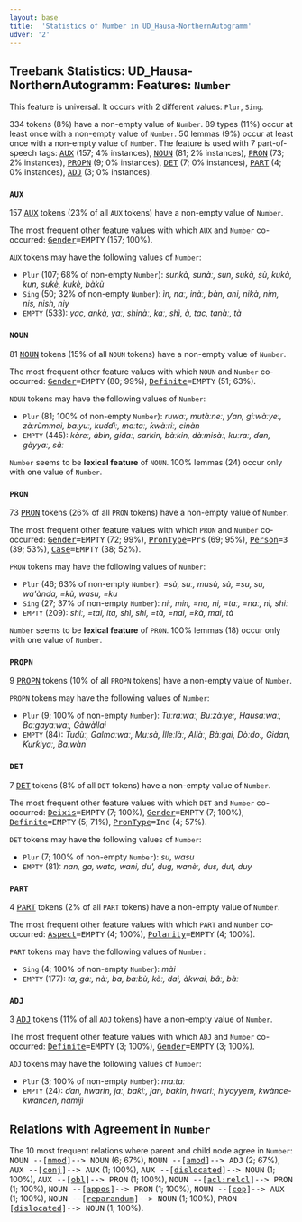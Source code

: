 ```yaml
---
layout: base
title:  'Statistics of Number in UD_Hausa-NorthernAutogramm'
udver: '2'
---
```


## Treebank Statistics: UD_Hausa-NorthernAutogramm: Features: `Number`

This feature is universal.
It occurs with 2 different values: `Plur`, `Sing`.

334 tokens (8%) have a non-empty value of `Number`.
89 types (11%) occur at least once with a non-empty value of `Number`.
50 lemmas (9%) occur at least once with a non-empty value of `Number`.
The feature is used with 7 part-of-speech tags: <tt><a href="ha_northernautogramm-pos-AUX.html">AUX</a></tt> (157; 4% instances), <tt><a href="ha_northernautogramm-pos-NOUN.html">NOUN</a></tt> (81; 2% instances), <tt><a href="ha_northernautogramm-pos-PRON.html">PRON</a></tt> (73; 2% instances), <tt><a href="ha_northernautogramm-pos-PROPN.html">PROPN</a></tt> (9; 0% instances), <tt><a href="ha_northernautogramm-pos-DET.html">DET</a></tt> (7; 0% instances), <tt><a href="ha_northernautogramm-pos-PART.html">PART</a></tt> (4; 0% instances), <tt><a href="ha_northernautogramm-pos-ADJ.html">ADJ</a></tt> (3; 0% instances).

### `AUX`

157 <tt><a href="ha_northernautogramm-pos-AUX.html">AUX</a></tt> tokens (23% of all `AUX` tokens) have a non-empty value of `Number`.

The most frequent other feature values with which `AUX` and `Number` co-occurred: <tt><a href="ha_northernautogramm-feat-Gender.html">Gender</a></tt><tt>=EMPTY</tt> (157; 100%).

`AUX` tokens may have the following values of `Number`:

* `Plur` (107; 68% of non-empty `Number`): <em>sunkà, sunàː, sun, sukà, sù, kukà, kun, sukè, kukè, bàkù</em>
* `Sing` (50; 32% of non-empty `Number`): <em>ìn, naː, inàː, bàn, ani, nikà, nim, nis, nish, niy</em>
* `EMPTY` (533): <em>yac, ankà, yaː, shinàː, kaː, shì, à, tac, tanàː, tà</em>

### `NOUN`

81 <tt><a href="ha_northernautogramm-pos-NOUN.html">NOUN</a></tt> tokens (15% of all `NOUN` tokens) have a non-empty value of `Number`.

The most frequent other feature values with which `NOUN` and `Number` co-occurred: <tt><a href="ha_northernautogramm-feat-Gender.html">Gender</a></tt><tt>=EMPTY</tt> (80; 99%), <tt><a href="ha_northernautogramm-feat-Definite.html">Definite</a></tt><tt>=EMPTY</tt> (51; 63%).

`NOUN` tokens may have the following values of `Number`:

* `Plur` (81; 100% of non-empty `Number`): <em>ruwaː, mutàːneː, ƴan, giːwàːyeː, zàːrùmmai, baːyuː, kuɗɗiː, maːtaː, ƙwàːriː, cinàn</em>
* `EMPTY` (445): <em>kàreː, àbin, gidaː, sarkin, bàːkin, dàːmisàː, kuːraː, ɗan, gàyyaː, sâː</em>

`Number` seems to be **lexical feature** of `NOUN`. 100% lemmas (24) occur only with one value of `Number`.

### `PRON`

73 <tt><a href="ha_northernautogramm-pos-PRON.html">PRON</a></tt> tokens (26% of all `PRON` tokens) have a non-empty value of `Number`.

The most frequent other feature values with which `PRON` and `Number` co-occurred: <tt><a href="ha_northernautogramm-feat-Gender.html">Gender</a></tt><tt>=EMPTY</tt> (72; 99%), <tt><a href="ha_northernautogramm-feat-PronType.html">PronType</a></tt><tt>=Prs</tt> (69; 95%), <tt><a href="ha_northernautogramm-feat-Person.html">Person</a></tt><tt>=3</tt> (39; 53%), <tt><a href="ha_northernautogramm-feat-Case.html">Case</a></tt><tt>=EMPTY</tt> (38; 52%).

`PRON` tokens may have the following values of `Number`:

* `Plur` (46; 63% of non-empty `Number`): <em>=sù, suː, musù, sù, =su, su, wa'ànda, =kù, wasu, =ku</em>
* `Sing` (27; 37% of non-empty `Number`): <em>niː, min, =na, ni, =taː, =naː, nì, shiː</em>
* `EMPTY` (209): <em>shiː, =tai, ita, shì, shi, =tà, =nai, =kà, mai, tà</em>

`Number` seems to be **lexical feature** of `PRON`. 100% lemmas (18) occur only with one value of `Number`.

### `PROPN`

9 <tt><a href="ha_northernautogramm-pos-PROPN.html">PROPN</a></tt> tokens (10% of all `PROPN` tokens) have a non-empty value of `Number`.

`PROPN` tokens may have the following values of `Number`:

* `Plur` (9; 100% of non-empty `Number`): <em>Tuːraːwaː, Buːzàːyeː, Hausaːwaː, Baːgayaːwaː, Gàwàllai</em>
* `EMPTY` (84): <em>Tudùː, Galmaːwaː, Muːsà, Ìlleːlàː, Allàː, Bàːgai, Dòːdoː, Gidan, Ƙurƙìyaː, Baːwàn</em>

### `DET`

7 <tt><a href="ha_northernautogramm-pos-DET.html">DET</a></tt> tokens (8% of all `DET` tokens) have a non-empty value of `Number`.

The most frequent other feature values with which `DET` and `Number` co-occurred: <tt><a href="ha_northernautogramm-feat-Deixis.html">Deixis</a></tt><tt>=EMPTY</tt> (7; 100%), <tt><a href="ha_northernautogramm-feat-Gender.html">Gender</a></tt><tt>=EMPTY</tt> (7; 100%), <tt><a href="ha_northernautogramm-feat-Definite.html">Definite</a></tt><tt>=EMPTY</tt> (5; 71%), <tt><a href="ha_northernautogramm-feat-PronType.html">PronType</a></tt><tt>=Ind</tt> (4; 57%).

`DET` tokens may have the following values of `Number`:

* `Plur` (7; 100% of non-empty `Number`): <em>su, wasu</em>
* `EMPTY` (81): <em>nan, ga, wata, wani, du', dug, wanèː, dus, dut, duy</em>

### `PART`

4 <tt><a href="ha_northernautogramm-pos-PART.html">PART</a></tt> tokens (2% of all `PART` tokens) have a non-empty value of `Number`.

The most frequent other feature values with which `PART` and `Number` co-occurred: <tt><a href="ha_northernautogramm-feat-Aspect.html">Aspect</a></tt><tt>=EMPTY</tt> (4; 100%), <tt><a href="ha_northernautogramm-feat-Polarity.html">Polarity</a></tt><tt>=EMPTY</tt> (4; 100%).

`PART` tokens may have the following values of `Number`:

* `Sing` (4; 100% of non-empty `Number`): <em>mài</em>
* `EMPTY` (177): <em>ta, gàː, nàː, ba, baːbù, kòː, dai, àkwai, bâː, bàː</em>

### `ADJ`

3 <tt><a href="ha_northernautogramm-pos-ADJ.html">ADJ</a></tt> tokens (11% of all `ADJ` tokens) have a non-empty value of `Number`.

The most frequent other feature values with which `ADJ` and `Number` co-occurred: <tt><a href="ha_northernautogramm-feat-Definite.html">Definite</a></tt><tt>=EMPTY</tt> (3; 100%), <tt><a href="ha_northernautogramm-feat-Gender.html">Gender</a></tt><tt>=EMPTY</tt> (3; 100%).

`ADJ` tokens may have the following values of `Number`:

* `Plur` (3; 100% of non-empty `Number`): <em>maːtaː</em>
* `EMPTY` (24): <em>ɗan, hwarin, jaː, baƙiː, jan, baƙin, hwariː, hìyayyem, kwànce-kwancèn, namijì</em>

## Relations with Agreement in `Number`

The 10 most frequent relations where parent and child node agree in `Number`:
<tt>NOUN --[<tt><a href="ha_northernautogramm-dep-nmod.html">nmod</a></tt>]--> NOUN</tt> (6; 67%),
<tt>NOUN --[<tt><a href="ha_northernautogramm-dep-amod.html">amod</a></tt>]--> ADJ</tt> (2; 67%),
<tt>AUX --[<tt><a href="ha_northernautogramm-dep-conj.html">conj</a></tt>]--> AUX</tt> (1; 100%),
<tt>AUX --[<tt><a href="ha_northernautogramm-dep-dislocated.html">dislocated</a></tt>]--> NOUN</tt> (1; 100%),
<tt>AUX --[<tt><a href="ha_northernautogramm-dep-obl.html">obl</a></tt>]--> PRON</tt> (1; 100%),
<tt>NOUN --[<tt><a href="ha_northernautogramm-dep-acl-relcl.html">acl:relcl</a></tt>]--> PRON</tt> (1; 100%),
<tt>NOUN --[<tt><a href="ha_northernautogramm-dep-appos.html">appos</a></tt>]--> PRON</tt> (1; 100%),
<tt>NOUN --[<tt><a href="ha_northernautogramm-dep-cop.html">cop</a></tt>]--> AUX</tt> (1; 100%),
<tt>NOUN --[<tt><a href="ha_northernautogramm-dep-reparandum.html">reparandum</a></tt>]--> NOUN</tt> (1; 100%),
<tt>PRON --[<tt><a href="ha_northernautogramm-dep-dislocated.html">dislocated</a></tt>]--> NOUN</tt> (1; 100%).

